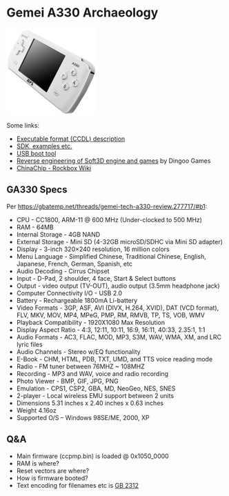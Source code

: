 # Gemei A330 Archaeology

![photo](https://raw.githubusercontent.com/minexew/Gemei-RE/master/_images/gemei-a330-small.png)

Some links:

- [Executable format (CCDL) description](https://github.com/flatmush/dingoo-sdk/blob/master/dingoo_sdk/doc/CCDL_APP_Format.txt)
- [SDK, examples etc.](https://code.google.com/archive/p/mp4sdk/downloads)
- [USB boot tool](https://github.com/iggarpe/cc1800)
- [Reverse engineering of Soft3D engine and games](https://github.com/minexew/Soft3D-RE) by Dingoo Games
- [ChinaChip - Rockbox Wiki](https://www.rockbox.org/wiki/ChinaChip)

## GA330 Specs

Per https://gbatemp.net/threads/gemei-tech-a330-review.277717/#b1:

- CPU - CC1800, ARM-11 @ 600 MHz (Under-clocked to 500 MHz)
- RAM - 64MB
- Internal Storage - 4GB NAND
- External Storage - Mini SD (4-32GB microSD/SDHC via Mini SD adapter)
- Display - 3-inch 320×240 resolution, 16 million colors
- Menu Language - Simplified Chinese, Traditional Chinese, English, Japanese, French, German, Spanish, etc
- Audio Decoding - Cirrus Chipset
- Input - D-Pad, 2 shoulder, 4 face, Start & Select buttons
- Output - video output (TV-OUT), audio output (3.5mm headphone jack)
- Computer Connectivity I/O - USB 2.0
- Battery - Rechargeable 1800mA Li-battery
- Video Formats - 3GP, ASF, AVI (DIVX, H.264, XVID), DAT (VCD format), FLV, MKV, MOV, MP4, MPeG, PMP, RM, RMVB, TP, TS, VOB, WMV
- Playback Compatibility - 1920X1080 Max Resolution
- Display Aspect Ratio - 4:3, 12:11, 10:11, 16:9, 16:11, 40:33, 2.35:1, 1:1
- Audio Formats - AC3, FLAC, MOD, MP3, S3M, WAV, WMA, XM, and LRC lyric files
- Audio Channels - Stereo w/EQ functionality
- E-Book - CHM, HTML, PDB, TXT, UMD, and TTS voice reading mode
- Radio - FM tuner between 76MHZ ~ 108MHZ
- Recording - MP3 and WAV, voice and radio recording
- Photo Viewer - BMP, GIF, JPG, PNG
- Emulation - CPS1, CSP2, GBA, MD, NeoGeo, NES, SNES
- 2-player - Local wireless EMU support between 2 units
- Dimensions 5.31 inches x 2.40 inches x 0.63 inches
- Weight 4.16oz
- Supported O/S – Windows 98SE/ME, 2000, XP

## Q&A

- Main firmware (ccpmp.bin) is loaded @ 0x1050_0000
- RAM is where?
- Reset vectors are where?
- How is firmware booted?
- Text encoding for filenames etc is [GB 2312](https://en.wikipedia.org/wiki/GB_2312)
